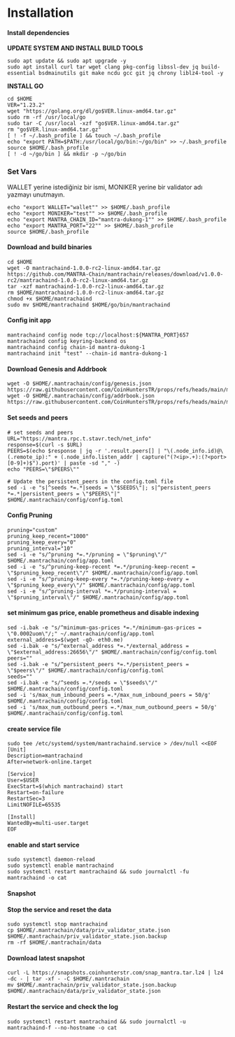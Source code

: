 # Installation

#### Install dependencies <a href="#install-dependencies" id="install-dependencies"></a>

**UPDATE SYSTEM AND INSTALL BUILD TOOLS**

```
sudo apt update && sudo apt upgrade -y
sudo apt install curl tar wget clang pkg-config libssl-dev jq build-essential bsdmainutils git make ncdu gcc git jq chrony liblz4-tool -y
```

**INSTALL GO**

```
cd $HOME
VER="1.23.2"
wget "https://golang.org/dl/go$VER.linux-amd64.tar.gz"
sudo rm -rf /usr/local/go
sudo tar -C /usr/local -xzf "go$VER.linux-amd64.tar.gz"
rm "go$VER.linux-amd64.tar.gz"
[ ! -f ~/.bash_profile ] && touch ~/.bash_profile
echo "export PATH=$PATH:/usr/local/go/bin:~/go/bin" >> ~/.bash_profile
source $HOME/.bash_profile
[ ! -d ~/go/bin ] && mkdir -p ~/go/bin
```



### Set Vars

WALLET yerine istediğiniz bir ismi, MONIKER yerine bir validator adı yazmayı unutmayın.&#x20;

```
echo "export WALLET="wallet"" >> $HOME/.bash_profile
echo "export MONIKER="test"" >> $HOME/.bash_profile
echo "export MANTRA_CHAIN_ID="mantra-dukong-1"" >> $HOME/.bash_profile
echo "export MANTRA_PORT="22"" >> $HOME/.bash_profile
source $HOME/.bash_profile
```

#### Download and build binaries <a href="#download-and-build-binaries" id="download-and-build-binaries"></a>

```
cd $HOME
wget -O mantrachaind-1.0.0-rc2-linux-amd64.tar.gz https://github.com/MANTRA-Chain/mantrachain/releases/download/v1.0.0-rc2/mantrachaind-1.0.0-rc2-linux-amd64.tar.gz
tar -xzf mantrachaind-1.0.0-rc2-linux-amd64.tar.gz
rm $HOME/mantrachaind-1.0.0-rc2-linux-amd64.tar.gz
chmod +x $HOME/mantrachaind
sudo mv $HOME/mantrachaind $HOME/go/bin/mantrachaind
```

#### Config init app

```
mantrachaind config node tcp://localhost:${MANTRA_PORT}657
mantrachaind config keyring-backend os
mantrachaind config chain-id mantra-dukong-1
mantrachaind init "test" --chain-id mantra-dukong-1
```

#### Download Genesis and Addrbook

```
wget -O $HOME/.mantrachain/config/genesis.json https://raw.githubusercontent.com/CoinHuntersTR/props/refs/heads/main/mantra/dukong/genesis.json
wget -O $HOME/.mantrachain/config/addrbook.json https://raw.githubusercontent.com/CoinHuntersTR/props/refs/heads/main/mantra/dukong/addrbook.json
```

#### Set seeds and peers

```
# set seeds and peers
URL="https://mantra.rpc.t.stavr.tech/net_info"
response=$(curl -s $URL)
PEERS=$(echo $response | jq -r '.result.peers[] | "\(.node_info.id)@\(.remote_ip):" + (.node_info.listen_addr | capture("(?<ip>.+):(?<port>[0-9]+)$").port)' | paste -sd "," -)
echo "PEERS=\"$PEERS\""

# Update the persistent_peers in the config.toml file
sed -i -e "s|^seeds *=.*|seeds = \"$SEEDS\"|; s|^persistent_peers *=.*|persistent_peers = \"$PEERS\"|" $HOME/.mantrachain/config/config.toml
```

#### Config Pruning

```
pruning="custom"
pruning_keep_recent="1000"
pruning_keep_every="0"
pruning_interval="10"
sed -i -e "s/^pruning *=.*/pruning = \"$pruning\"/" $HOME/.mantrachain/config/app.toml
sed -i -e "s/^pruning-keep-recent *=.*/pruning-keep-recent = \"$pruning_keep_recent\"/" $HOME/.mantrachain/config/app.toml
sed -i -e "s/^pruning-keep-every *=.*/pruning-keep-every = \"$pruning_keep_every\"/" $HOME/.mantrachain/config/app.toml
sed -i -e "s/^pruning-interval *=.*/pruning-interval = \"$pruning_interval\"/" $HOME/.mantrachain/config/app.toml
```

#### set minimum gas price, enable prometheus and disable indexing

```
sed -i.bak -e "s/^minimum-gas-prices *=.*/minimum-gas-prices = \"0.0002uom\"/;" ~/.mantrachain/config/app.toml
external_address=$(wget -qO- eth0.me) 
sed -i.bak -e "s/^external_address *=.*/external_address = \"$external_address:26656\"/" $HOME/.mantrachain/config/config.toml
peers=""
sed -i.bak -e "s/^persistent_peers *=.*/persistent_peers = \"$peers\"/" $HOME/.mantrachain/config/config.toml
seeds=""
sed -i.bak -e "s/^seeds =.*/seeds = \"$seeds\"/" $HOME/.mantrachain/config/config.toml
sed -i 's/max_num_inbound_peers =.*/max_num_inbound_peers = 50/g' $HOME/.mantrachain/config/config.toml
sed -i 's/max_num_outbound_peers =.*/max_num_outbound_peers = 50/g' $HOME/.mantrachain/config/config.toml
```

#### create service file

```
sudo tee /etc/systemd/system/mantrachaind.service > /dev/null <<EOF
[Unit]
Description=mantrachaind
After=network-online.target

[Service]
User=$USER
ExecStart=$(which mantrachaind) start
Restart=on-failure
RestartSec=3
LimitNOFILE=65535

[Install]
WantedBy=multi-user.target
EOF
```

#### enable and start service

```
sudo systemctl daemon-reload
sudo systemctl enable mantrachaind
sudo systemctl restart mantrachaind && sudo journalctl -fu mantrachaind -o cat
```

#### Snapshot

#### Stop the service and reset the data <a href="#stop-the-service-and-reset-the-data" id="stop-the-service-and-reset-the-data"></a>

```
sudo systemctl stop mantrachaind
cp $HOME/.mantrachain/data/priv_validator_state.json $HOME/.mantrachain/priv_validator_state.json.backup
rm -rf $HOME/.mantrachain/data
```

#### Download latest snapshot <a href="#download-latest-snapshot" id="download-latest-snapshot"></a>

```
curl -L https://snapshots.coinhunterstr.com/snap_mantra.tar.lz4 | lz4 -dc - | tar -xf - -C $HOME/.mantrachain
mv $HOME/.mantrachain/priv_validator_state.json.backup $HOME/.mantrachain/data/priv_validator_state.json
```

#### Restart the service and check the log <a href="#restart-the-service-and-check-the-log" id="restart-the-service-and-check-the-log"></a>

```
sudo systemctl restart mantrachaind && sudo journalctl -u mantrachaind-f --no-hostname -o cat
```
